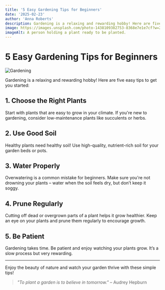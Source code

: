```yaml
---
title: '5 Easy Gardening Tips for Beginners'
date: '2025-02-23'
author: 'Anna Roberts'
description: Gardening is a relaxing and rewarding hobby! Here are five easy tips to get you started.
image: https://images.unsplash.com/photo-1438109382753-8368e7e1e7cf?w=250&h=200
imageAlt: A person holding a plant ready to be planted.
---
```


# 5 Easy Gardening Tips for Beginners

![Gardening](https://images.unsplash.com/photo-1602535979081-54d1b27069f6?crop=entropy&cs=tinysrgb&fit=max&fm=jpg&ixid=MnwxOTk3NjV8MHwxfGFsbHwxfHx8fHx8fHwxNjIxOTk4NTM0&ixlib=rb-1.2.1&q=80&w=4000)

Gardening is a relaxing and rewarding hobby! Here are five easy tips to get you started:

## 1. Choose the Right Plants

Start with plants that are easy to grow in your climate. If you're new to gardening, consider low-maintenance plants like succulents or herbs.

## 2. Use Good Soil

Healthy plants need healthy soil! Use high-quality, nutrient-rich soil for your garden beds or pots.

## 3. Water Properly

Overwatering is a common mistake for beginners. Make sure you're not drowning your plants – water when the soil feels dry, but don’t keep it soggy.

## 4. Prune Regularly

Cutting off dead or overgrown parts of a plant helps it grow healthier. Keep an eye on your plants and prune them regularly to encourage growth.

## 5. Be Patient

Gardening takes time. Be patient and enjoy watching your plants grow. It’s a slow process but very rewarding.

---

Enjoy the beauty of nature and watch your garden thrive with these simple tips!

> _"To plant a garden is to believe in tomorrow."_ – Audrey Hepburn

